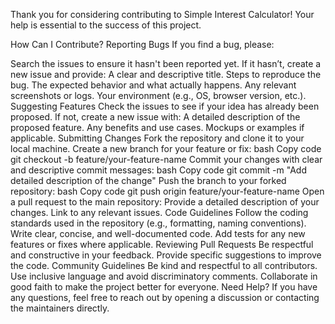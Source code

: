 Thank you for considering contributing to Simple Interest Calculator! Your help is essential to the success of this project.

How Can I Contribute?
Reporting Bugs
If you find a bug, please:

Search the issues to ensure it hasn't been reported yet.
If it hasn’t, create a new issue and provide:
A clear and descriptive title.
Steps to reproduce the bug.
The expected behavior and what actually happens.
Any relevant screenshots or logs.
Your environment (e.g., OS, browser version, etc.).
Suggesting Features
Check the issues to see if your idea has already been proposed.
If not, create a new issue with:
A detailed description of the proposed feature.
Any benefits and use cases.
Mockups or examples if applicable.
Submitting Changes
Fork the repository and clone it to your local machine.
Create a new branch for your feature or fix:
bash
Copy code
git checkout -b feature/your-feature-name
Commit your changes with clear and descriptive commit messages:
bash
Copy code
git commit -m "Add detailed description of the change"
Push the branch to your forked repository:
bash
Copy code
git push origin feature/your-feature-name
Open a pull request to the main repository:
Provide a detailed description of your changes.
Link to any relevant issues.
Code Guidelines
Follow the coding standards used in the repository (e.g., formatting, naming conventions).
Write clear, concise, and well-documented code.
Add tests for any new features or fixes where applicable.
Reviewing Pull Requests
Be respectful and constructive in your feedback.
Provide specific suggestions to improve the code.
Community Guidelines
Be kind and respectful to all contributors.
Use inclusive language and avoid discriminatory comments.
Collaborate in good faith to make the project better for everyone.
Need Help?
If you have any questions, feel free to reach out by opening a discussion or contacting the maintainers directly.

